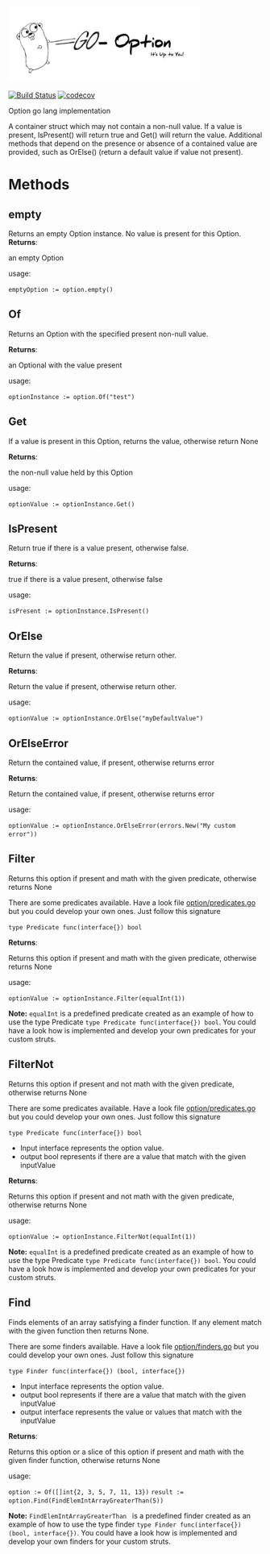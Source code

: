 <img src="goLangLogo.jpeg"  width="380" height="150" border="0" /> 



[![Build Status](https://travis-ci.org/pjgg/Go-Option.svg?branch=master)](https://travis-ci.org/pjgg/Go-Option)
[![codecov](https://codecov.io/gh/pjgg/Go-Option/branch/master/graph/badge.svg)](https://codecov.io/gh/pjgg/Go-Option)


Option go lang implementation

A container struct which may not contain a non-null value. If a value is present, IsPresent() will return true and Get() will return the value.
Additional methods that depend on the presence or absence of a contained value are provided, such as OrElse() (return a default value if value not present).

Methods
=======

empty
-----
Returns an empty Option instance. No value is present for this Option.
**Returns**: 

an empty Option

usage:

`emptyOption := option.empty()`

Of
-----
Returns an Option with the specified present non-null value.

**Returns**: 

an Optional with the value present

usage:

`optionInstance := option.Of("test")`

Get
-----
If a value is present in this Option, returns the value, otherwise return None

**Returns**: 

the non-null value held by this Option

usage:

`optionValue := optionInstance.Get()`

IsPresent
----------
Return true if there is a value present, otherwise false.

**Returns**: 

true if there is a value present, otherwise false

usage:

`isPresent := optionInstance.IsPresent()`

OrElse
----------
Return the value if present, otherwise return other.

**Returns**: 

Return the value if present, otherwise return other.

usage:

`optionValue := optionInstance.OrElse("myDefaultValue")`

OrElseError
------------
Return the contained value, if present, otherwise returns error

**Returns**: 

Return the contained value, if present, otherwise returns error

usage:

`optionValue := optionInstance.OrElseError(errors.New("My custom error"))`

Filter
-------
Returns this option if present and math with the given predicate, otherwise returns None

There are some predicates available. Have a look file [option/predicates.go](option/predicates.go) but you could develop your own ones. Just follow this signature

`type Predicate func(interface{}) bool
`

**Returns**: 

Returns this option if present and math with the given predicate, otherwise returns None

usage:

`optionValue := optionInstance.Filter(equalInt(1))`

**Note:** `equalInt` is a predefined predicate created as an example of how to use the type Predicate `type Predicate func(interface{}) bool`. You could have a look how is implemented and develop your own predicates for your custom struts.

FilterNot
----------
Returns this option if present and not math with the given predicate, otherwise returns None

There are some predicates available. Have a look file [option/predicates.go](option/predicates.go) but you could develop your own ones. Just follow this signature

`type Predicate func(interface{}) bool
`

* Input interface represents the option value.
* output bool represents if there are a value that match with the given inputValue

**Returns**: 

Returns this option if present and not math with the given predicate, otherwise returns None

usage:

`optionValue := optionInstance.FilterNot(equalInt(1))`

**Note:** `equalInt` is a predefined predicate created as an example of how to use the type Predicate `type Predicate func(interface{}) bool`. You could have a look how is implemented and develop your own predicates for your custom struts.

Find
-----
Finds elements of an array satisfying a finder function. If any element match with the given function then returns None.

There are some finders available. Have a look file [option/finders.go](option/finders.go) but you could develop your own ones. Just follow this signature

`type Finder func(interface{}) (bool, interface{})
`

* Input interface represents the option value.
* output bool represents if there are a value that match with the given inputValue
* output interface represents the value or values that match with the inputValue

**Returns**: 

Returns this option or a slice of this option if present and math with the given finder function, otherwise returns None

usage:

`option := Of([]int{2, 3, 5, 7, 11, 13})`
`result := option.Find(FindElemIntArrayGreaterThan(5))`

**Note:** `FindElemIntArrayGreaterThan ` is a predefined finder created as an example of how to use the type finder `type Finder func(interface{}) (bool, interface{})`. You could have a look how is implemented and develop your own finders for your custom struts.